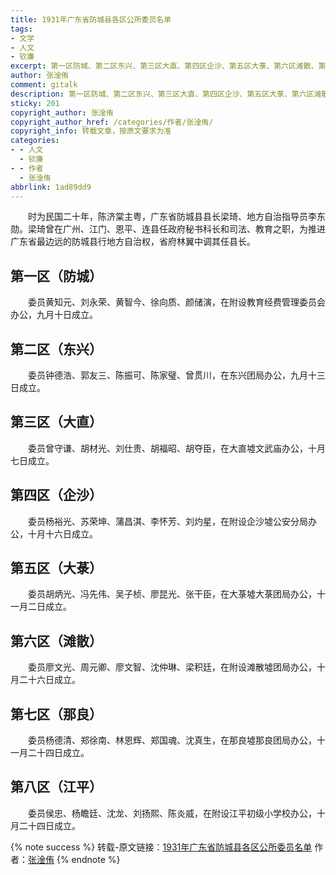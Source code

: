 ```yaml
---
title: 1931年广东省防城县各区公所委员名单
tags:
- 文学
- 人文
- 钦廉
excerpt: 第一区防城、第二区东兴、第三区大直、第四区企沙、第五区大菉、第六区滩散、第七区那良、第八区江平。
author: 张淦侑
comment: gitalk
description: 第一区防城、第二区东兴、第三区大直、第四区企沙、第五区大菉、第六区滩散、第七区那良、第八区江平。
sticky: 201
copyright_author: 张淦侑
copyright_author_href: /categories/作者/张淦侑/
copyright_info: 转载文章，按原文要求为准
categories:
- - 人文
  - 钦廉
- - 作者
  - 张淦侑
abbrlink: 1ad89dd9
---
```


&emsp;&emsp;时为民国二十年，陈济棠主粤，广东省防城县县长梁琦、地方自治指导员李东勋。梁琦曾在广州、江门、恩平、连县任政府秘书科长和司法、教育之职，为推进广东省最边远的防城县行地方自治权，省府林翼中调其任县长。

## 第一区（防城）
&emsp;&emsp;委员黄知元、刘永荣、黄智今、徐向质、颜储演，在附设教育经费管理委员会办公，九月十日成立。

## 第二区（东兴）
&emsp;&emsp;委员钟德浩、郭友三、陈振可、陈家璧、曾贯川，在东兴团局办公，九月十三日成立。

## 第三区（大直）
&emsp;&emsp;委员曾守谦、胡材光、刘仕贵、胡福昭、胡夺臣，在大直墟文武庙办公，十月七日成立。

## 第四区（企沙）
&emsp;&emsp;委员杨裕光、苏荣坤、蒲昌淇、李怀芳、刘灼星，在附设企沙墟公安分局办公，十月十六日成立。

## 第五区（大菉）
&emsp;&emsp;委员胡炳光、冯先伟、吴子桢、廖昆光、张干臣，在大菉墟大菉团局办公，十一月二日成立。

## 第六区（滩散）
&emsp;&emsp;委员廖文光、周元卿、廖文智、沈仲琳、梁积廷，在附设滩散墟团局办公，十月二十六日成立。

## 第七区（那良）
&emsp;&emsp;委员杨德清、郑徐南、林恩辉、郑国魂、沈真生，在那良墟那良团局办公，十一月二十四日成立。

## 第八区（江平）
&emsp;&emsp;委员侯忠、杨瞻廷、沈龙、刘扬熙、陈炎威，在附设江平初级小学校办公，十月二十四日成立。

{% note success %}
转载-原文链接：[1931年广东省防城县各区公所委员名单](https://mp.weixin.qq.com/s/0TzE9tuKKfaNEbEUGsp4eg)
作者：[张淦侑](https://yesandnoandperhaps.cn/categories/%E4%BD%9C%E8%80%85/%E5%BC%A0%E6%B7%A6%E4%BE%91/)
{% endnote %}